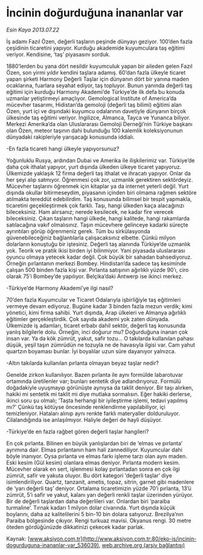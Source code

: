 # İncinin doğurduğuna inananlar var

*Esin Kaya 2013.07.22*

<div class="pNewsDetailMainContent" itemprop="articleBody">
 <p>
  İş adamı Fazıl Özen, değerli taşların peşinde dünyayı geziyor. 100’den fazla çeşidinin ticaretini yapıyor. Kurduğu akademide kuyumculara taş eğitimi veriyor. Kendisine, ‘taş’ piyasasını sorduk.
 </p>
 <p>
  1880’lerden bu yana dört nesildir kuyumculuk yapan bir aileden gelen Fazıl Özen, son yirmi yıldır kendini taşlara adamış. 60’dan fazla ülkeyle ticaret yapan şirketi Harmony Değerli Taşlar için dünyanın dört bir yanına maden ocaklarına, fuarlara seyahat ediyor, taş topluyor. Bunun yanında değerli taş eğitimi için kurduğu Harmony Akademi’de Türkiye’de ilk defa bu konuda uzmanlar yetiştirmeyi amaçlıyor. Gemological Institute of America’da mücevher tasarımı, Hidistan’da gemoloji (değerli taş bilimi) eğitimi alan Özen, yurt içi ve dışındaki kuyumcu odalarının davetiyle dünyanın birçok ülkesinde taş eğitimi veriyor. İngilizce, Almanca, Tayca ve Yunanca biliyor. Merkezi Amerika’da olan Uluslararası Gemoloji Derneği’nin Türkiye başkanı olan Özen, meteor taşının dahi bulunduğu 100 kalemlik koleksiyonunun dünyadaki rakipleriyle yarışacağı konusunda iddialı.
 </p>
 <p>
  -En fazla ticareti hangi ülkeyle yapıyorsunuz?
 </p>
 <p>
  Yoğunluklu Rusya, ardından Dubai ve Amerika ile ilişkilerimiz var. Türkiye’de daha çok ithalat yapıyor, yurt dışında ülkeden ülkeye ticaret yapıyoruz. Ülkemizde yaklaşık 12 firma değerli taş ithalat ve ihracatı yapıyor. Onlar da her şeyi alıp satmıyor. Öğrenmesi çok zor, uzmanlık gerektiren sektördeyiz. Mücevher taşlarını öğrenmek için kitaplar ya da internet yeterli değil. Yurt dışında okullar bitirmeseydim, piyasanın içinden biri olmama rağmen sektöre atılmakta tereddüt edebilirdim. Taş konusunda bilimsel bir tespit yapmakla, ticaretini geçekleştirmek çok farklı. Taşı, hangi ülkeden kaça alacağınızı bileceksiniz. Ham alırsanız; nerede kesilecek, ne kadar fire verecek bileceksiniz. Çıkan taşların hangi ülkede, hangi kalitede, hangi rakamlarda satılacağına vakıf olmalısınız. Taşın mücevhere gelinceye kadarki süreçte ayrıntıları görüp öğrenmeniz gerek. Tüm bu sirkülasyonda güvenebileceğiniz bağlantılarla çalışacaksınız elbette. Çünkü milyon dolarların konuştuğu bir iştesiniz. Değerli taş alanında Türkiye’de uzmanlık yok. Teorik ve pratik ikisi birden iyi bilinmiyor. Yani piyasada uluslararası oyuncu olmaya yetecek kadar değil. Çok büyük bir sahadan bahsediyoruz. Örneğin pırlantanın merkezi Bombey. Hindistan’da sadece taş kesiminde çalışan 500 binden fazla kişi var. Pırlanta satışının ağırlıklı yüzde 90’ı, ciro olarak 75’i Bombey’de yapılıyor. Belçika’daki Antwerp ise ikinci merkez.
 </p>
 <p>
  -Türkiye’de Harmony Akademi’ye ilgi nasıl?
 </p>
 <p>
  70’den fazla Kuyumcular ve Ticaret Odalarıyla işbirliğiyle taş eğitimleri vermeye devam ediyoruz. Bugüne kadar 3 binden fazla mezun verdik; kimi yönetici, kimi firma sahibi. Yurt dışında, Arap ülkeleri ve Almanya ağırlıklı eğitimler gerçekleştirdik. Çok sayıda akademi yok zaten dünyada. Ülkemizde iş adamları, ticaret erbabı dahil sektör, değerli taş konusunda yanlış bilgilerle dolu. Örneğin, inci doğurur mu? Doğurduğuna inanan çok insan var. Ya da kök zümrüt, yakut, safir tozu… O takılarda kullanılan pahası düşük, yeşil taşın zümrüdün ne tozuyla ne de havasıyla ilgisi var. Cam yahut quartzın boyaması bunlar. İyi boyalılar uzun süre dayanıyor yalnızca.
 </p>
 <p>
  -Altın takılarda kullanılan pırlanta olmayan beyaz taşlar nedir?
 </p>
 <p>
  Genelde zirkon kullanılıyor. Bazen pırlanta ile aynı formülde labarotuvar ortamında üretilenler var; bunları sentetik diye adlandırıyoruz. Formülü doğadakiyle uyuşmayıp görünüşte aynıysa da taklit deniyor. Bir taşı alırken, hakiki mi sentetik mi taklit mi diye mutlaka sormalısın. Eğer hakiki derlerse, ikinci soru şu olmalı; ‘Taşta herhangi bir iyileştirme işlemi, tedavi yapılmış mı?’ Çünkü taş kötüyse öncesinde renklendirme yapılabiliyor, içi temizleniyor. Hataları alınıp aynı renkte farklı materyaller dolduruluyor. Cilalandığında ise anlaşılmıyor. Haliyle değeri de hayli düşüyor.
 </p>
 <p>
  -Türkiye’de en fazla rağbet gören değerli taşlar hangileri?
 </p>
 <p>
  En çok pırlanta. Bilinen en büyük yanlışlardan biri de ‘elmas ve pırlanta’ ayrımına dair. Elmas pırlantanın ham hali zannediliyor. Kuyumcular dahi böyle inanıyor. Oysa pırlanta ve elmas farkı işleme tarzı olan aynı maden. Eski kesim (Gül kesim) olanlara elmas deniyor. Pırlanta modern kesim. Mücevher olarak en sert, işlenmesi kolay pırlantadan sonra en çok ilgi zümrüt, safir ve yakuta oluyor. Bu dört kategori ‘değerli taşlar’ diye isimlendiriliyor. Quartz, tanzanit, ametis, topaz, sitrin, garnet gibi madenlere de ‘yarı değerli taş’ deniyor. Ortalama ticaretimizin yüzde 70’i pırlanta, 13’ü zümrüt, 5’i safir ve yakut, kalanı yarı değerli renkli taşlar üzerinden yürüyor. Bir de değerli taşlardan daha değerlileri var. Onlardan biri ‘paraiba turmaline’. Tırnak kadarı 1 milyon dolar civarında. Yurt dışında küçük boylarını, daha az kalitelilerini 5 bin-10 bin dolara satıyoruz. Brezilya’nın Paraiba bölgesinde çıkıyor. Rengi turkuaz mavisi. Okyanus rengi. 30 metre öteden gördüğünüzde dikkatinizi çekecek kadar parlak.
 </p>
 <p>
 </p>
</div>


Kaynak: [www.aksiyon.com.tr](http://www.aksiyon.com.tr:80/eko-is/incinin-dogurduguna-inananlar-var_536039), [web.archive.org (arşiv bağlantısı)](http://web.archive.org/web/20150622095143/http://www.aksiyon.com.tr:80/eko-is/incinin-dogurduguna-inananlar-var_536039)
